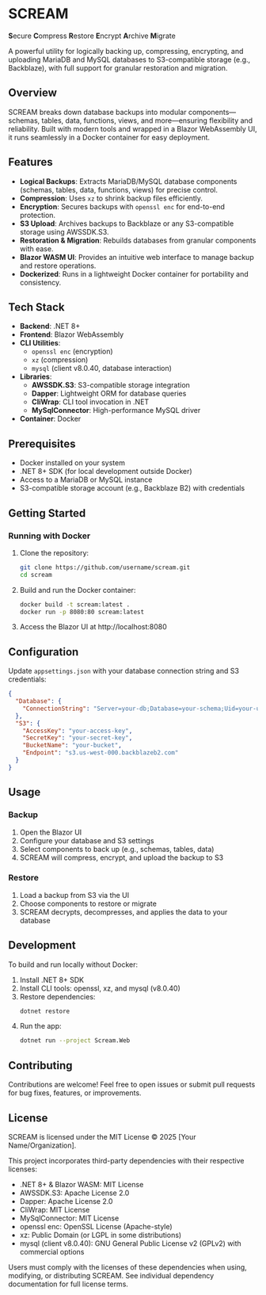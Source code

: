 # SCREAM

**S**ecure **C**ompress **R**estore **E**ncrypt **A**rchive **M**igrate  

A powerful utility for logically backing up, compressing, encrypting, and uploading MariaDB and MySQL databases to S3-compatible storage (e.g., Backblaze), with full support for granular restoration and migration.

## Overview

SCREAM breaks down database backups into modular components—schemas, tables, data, functions, views, and more—ensuring flexibility and reliability. Built with modern tools and wrapped in a Blazor WebAssembly UI, it runs seamlessly in a Docker container for easy deployment.

## Features

- **Logical Backups**: Extracts MariaDB/MySQL database components (schemas, tables, data, functions, views) for precise control.
- **Compression**: Uses `xz` to shrink backup files efficiently.
- **Encryption**: Secures backups with `openssl enc` for end-to-end protection.
- **S3 Upload**: Archives backups to Backblaze or any S3-compatible storage using AWSSDK.S3.
- **Restoration & Migration**: Rebuilds databases from granular components with ease.
- **Blazor WASM UI**: Provides an intuitive web interface to manage backup and restore operations.
- **Dockerized**: Runs in a lightweight Docker container for portability and consistency.

## Tech Stack

- **Backend**: .NET 8+  
- **Frontend**: Blazor WebAssembly  
- **CLI Utilities**:  
  - `openssl enc` (encryption)  
  - `xz` (compression)  
  - `mysql` (client v8.0.40, database interaction)  
- **Libraries**:  
  - **AWSSDK.S3**: S3-compatible storage integration  
  - **Dapper**: Lightweight ORM for database queries  
  - **CliWrap**: CLI tool invocation in .NET  
  - **MySqlConnector**: High-performance MySQL driver  
- **Container**: Docker  

## Prerequisites

- Docker installed on your system  
- .NET 8+ SDK (for local development outside Docker)  
- Access to a MariaDB or MySQL instance  
- S3-compatible storage account (e.g., Backblaze B2) with credentials  

## Getting Started

### Running with Docker

1. Clone the repository:
   ```bash
   git clone https://github.com/username/scream.git
   cd scream
   ```

2. Build and run the Docker container:
   ```bash
   docker build -t scream:latest .
   docker run -p 8080:80 scream:latest
   ```

3. Access the Blazor UI at http://localhost:8080

## Configuration

Update `appsettings.json` with your database connection string and S3 credentials:

```json
{
  "Database": {
    "ConnectionString": "Server=your-db;Database=your-schema;Uid=your-user;Pwd=your-password;"
  },
  "S3": {
    "AccessKey": "your-access-key",
    "SecretKey": "your-secret-key",
    "BucketName": "your-bucket",
    "Endpoint": "s3.us-west-000.backblazeb2.com"
  }
}
```

## Usage

### Backup
1. Open the Blazor UI
2. Configure your database and S3 settings
3. Select components to back up (e.g., schemas, tables, data)
4. SCREAM will compress, encrypt, and upload the backup to S3

### Restore
1. Load a backup from S3 via the UI
2. Choose components to restore or migrate
3. SCREAM decrypts, decompresses, and applies the data to your database

## Development

To build and run locally without Docker:

1. Install .NET 8+ SDK
2. Install CLI tools: openssl, xz, and mysql (v8.0.40)
3. Restore dependencies:
   ```bash
   dotnet restore
   ```
4. Run the app:
   ```bash
   dotnet run --project Scream.Web
   ```

## Contributing

Contributions are welcome! Feel free to open issues or submit pull requests for bug fixes, features, or improvements.

## License

SCREAM is licensed under the MIT License © 2025 [Your Name/Organization].

This project incorporates third-party dependencies with their respective licenses:

- .NET 8+ & Blazor WASM: MIT License
- AWSSDK.S3: Apache License 2.0
- Dapper: Apache License 2.0
- CliWrap: MIT License
- MySqlConnector: MIT License
- openssl enc: OpenSSL License (Apache-style)
- xz: Public Domain (or LGPL in some distributions)
- mysql (client v8.0.40): GNU General Public License v2 (GPLv2) with commercial options

Users must comply with the licenses of these dependencies when using, modifying, or distributing SCREAM. See individual dependency documentation for full license terms.
